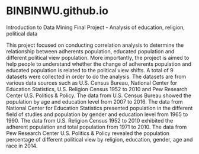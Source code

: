 # BINBINWU.github.io
Introduction to Data Mining Final Project - Analysis of education, religion, political data

This project focused on conducting correlation analysis to determine the relationship between adherents population, educated population and different political view population. More importantly, the project is aimed to help people to understand whether the change of adherents population and educated population is related to the political view shifts. A total of 9 datasets were collected in order to do the analysis. The datasets are from various data sources such as U.S. Census Bureau, National Center for Education Statistics, U.S. Religion Census 1952 to 2010 and Pew Research Center U.S. Politics & Policy. The data from U.S. Census Bureau showed the population by age and education level from 2007 to 2016. The data from National Center for Education Statistics presented population in the different field of studies and population by gender and education level from 1965 to 1990. The data from U.S. Religion Census 1952 to 2010 exhibited the adherent population and total population from 1971 to 2010. The data from Pew Research Center U.S. Politics & Policy revealed the population percentage of different political view by religion, education, gender, age and race in 2014.
